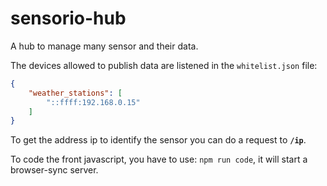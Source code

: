 # sensorio-hub
A hub to manage many sensor and their data.

The devices allowed to publish data are listened in the `whitelist.json` file:

```json
{
    "weather_stations": [
        "::ffff:192.168.0.15"
    ]
}
```

To get the address ip to identify the sensor you can do a request to **`/ip`**.

To code the front javascript, you have to use: `npm run code`, it will start a browser-sync server.